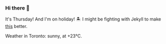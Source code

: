 ### Hi there :wave:

It's Thursday! And I'm on holiday! :desert_island: I might be fighting with Jekyll to make [this](https://swissclubtoronto.ca) better.

Weather in Toronto: sunny, at +23°C.

